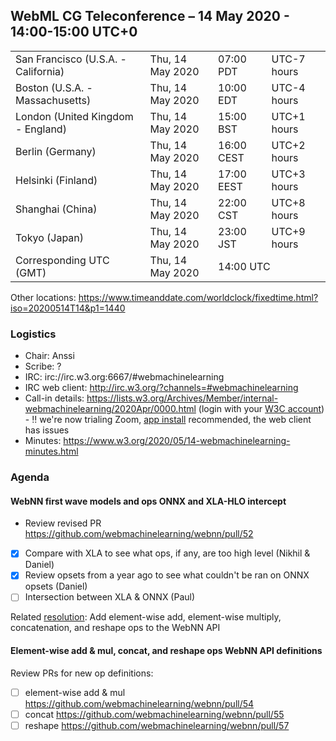 ## WebML CG Teleconference – 14 May 2020 - 14:00-15:00 UTC+0

<table>
<tr><td> San Francisco (U.S.A. - California) <td> Thu, 14 May 2020 <td> 07:00 PDT <td> UTC-7 hours
<tr><td> Boston (U.S.A. - Massachusetts) <td> Thu, 14 May 2020 <td> 10:00 EDT <td> UTC-4 hours
<tr><td> London (United Kingdom - England) <td> Thu, 14 May 2020 <td> 15:00 BST <td> UTC+1 hours
<tr><td> Berlin (Germany) <td> Thu, 14 May 2020 <td> 16:00 CEST <td> UTC+2 hours
<tr><td> Helsinki (Finland) <td> Thu, 14 May 2020 <td> 17:00 EEST <td> UTC+3 hours
<tr><td> Shanghai (China) <td> Thu, 14 May 2020 <td> 22:00 CST <td> UTC+8 hours
<tr><td> Tokyo (Japan) <td> Thu, 14 May 2020 <td> 23:00 JST <td> UTC+9 hours
<tr><td> Corresponding UTC (GMT) <td> Thu, 14 May 2020 <td colspan=2> 14:00 UTC
</table>

Other locations: https://www.timeanddate.com/worldclock/fixedtime.html?iso=20200514T14&p1=1440

### Logistics

* Chair: Anssi
* Scribe: ?
* IRC: irc://irc.w3.org:6667/#webmachinelearning
* IRC web client: http://irc.w3.org/?channels=#webmachinelearning
* Call-in details: https://lists.w3.org/Archives/Member/internal-webmachinelearning/2020Apr/0000.html (login with your [W3C account](https://www.w3.org/Help/Account/)) - :bangbang: we're now trialing Zoom, [app install](https://zoom.us/download) recommended, the web client has issues
* Minutes: https://www.w3.org/2020/05/14-webmachinelearning-minutes.html

### Agenda

#### WebNN first wave models and ops ONNX and XLA-HLO intercept

- Review revised PR https://github.com/webmachinelearning/webnn/pull/52
- [x] Compare with XLA to see what ops, if any, are too high level (Nikhil & Daniel)
- [x] Review opsets from a year ago to see what couldn't be ran on ONNX opsets (Daniel)
- [ ] Intersection between XLA & ONNX (Paul)

Related [resolution](https://www.w3.org/2020/04/30-webmachinelearning-minutes.html#r01): Add element-wise add, element-wise multiply, concatenation, and reshape ops to the WebNN API

#### Element-wise add & mul, concat, and reshape ops WebNN API definitions

Review PRs for new op definitions:

- [ ] element-wise add & mul https://github.com/webmachinelearning/webnn/pull/54
- [ ] concat https://github.com/webmachinelearning/webnn/pull/55
- [ ] reshape https://github.com/webmachinelearning/webnn/pull/57

